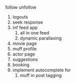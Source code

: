 follow unfollow

1. logouts
1. seek response
1. inf feed app
    1. all in one feed
    1. dynamic parallaxing
1. movie page
1. muff profile
1. actor page
1. suggestions
1. booking
1. implement autocomplete for 
    1. muff in post tagging
